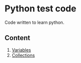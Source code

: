 # Python test code

Code written to learn python.

## Content
1. [Variables](01_Variables)
2. [Collections](02_Collections)